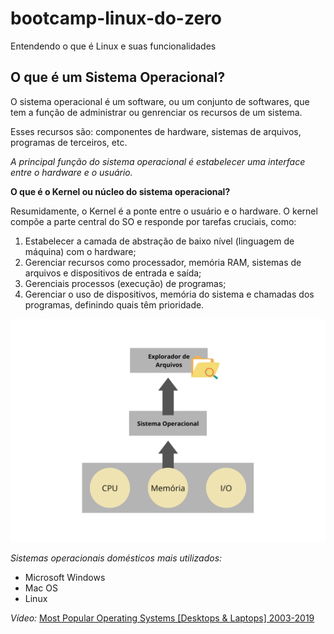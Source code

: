 # bootcamp-linux-do-zero
Entendendo o que é Linux e suas funcionalidades

## O que é um Sistema Operacional?

O sistema operacional é um software, ou um conjunto de softwares, que tem a função de administrar ou genrenciar os recursos de um sistema. 

Esses recursos são: componentes de hardware, sistemas de arquivos, programas de terceiros, etc. 

_A principal função do sistema operacional é estabelecer uma interface entre o hardware e o usuário._

**O que é o Kernel ou núcleo do sistema operacional?**

Resumidamente, o Kernel é a ponte entre o usuário e o hardware. O kernel compõe a parte central do SO e responde por tarefas cruciais, como:

1. Estabelecer a camada de abstração de baixo nível (linguagem de máquina) com o hardware;
2. Gerenciar recursos como processador, memória RAM, sistemas de arquivos e dispositivos de entrada e saída;
3. Gerenciais processos (execução) de programas;
4. Gerenciar o uso de dispositivos, memória do sistema e chamadas dos programas, definindo quais têm prioridade.

![funcionamento-do-kernel](CPU.png)

_Sistemas operacionais domésticos mais utilizados:_
* Microsoft Windows
* Mac OS
* Linux

_Vídeo:_ [Most Popular Operating Systems [Desktops & Laptops] 2003-2019](https://youtu.be/eJuvKn5j_kE)


